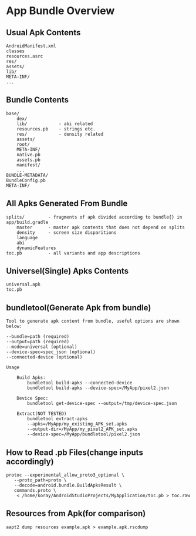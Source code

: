 # App Bundle Overview

## Usual Apk Contents
    AndroidManifest.xml
    classes
    resources.asrc
    res/
    assets/
    lib/
    META-INF/
    ...

## Bundle Contents
    base/
        dex/
        lib/            - abi related
        resources.pb    - strings etc.
        res/            - density related
        assets/
        root/
        META-INF/
        native.pb
        assets.pb
        manifest/
        ...
    BUNDLE-METADATA/
    BundleConfig.pb
    META-INF/

## All Apks Generated From Bundle
    splits/         - fragments of apk divided according to bundle{} in app/build.gradle
        master      - master apk contents that does not depend on splits
        density     - screen size disparitions
        language
        abi
        dynamicFeatures
    toc.pb          - all variants and app descriptions

## Universel(Single) Apks Contents
    universal.apk
    toc.pb

## bundletool(Generate Apk from bundle)
    Tool to generate apk content from bundle, useful options are shown below:

    --bundle=path (required)
    --output=path (required)
    --mode=universal (optional)
    --device-spec=spec_json (optional)
    --connected-device (optional)

    Usage

        Build Apks:
            bundletool build-apks --connected-device
            bundletool build-apks --device-spec=/MyApp/pixel2.json

        Device Spec:
            bundletool get-device-spec --output=/tmp/device-spec.json

        Extract(NOT TESTED)
            bundletool extract-apks
            --apks=/MyApp/my_existing_APK_set.apks
            --output-dir=/MyApp/my_pixel2_APK_set.apks
            --device-spec=/MyApp/bundletool/pixel2.json

## How to Read .pb Files(change inputs accordingly)
    protoc --experimental_allow_proto3_optional \
       --proto_path=proto \
       --decode=android.bundle.BuildApksResult \
       commands.proto \
        < /home/koray/AndroidStudioProjects/MyApplication/toc.pb > toc.raw

## Resources from Apk(for comparison)
    aapt2 dump resources example.apk > example.apk.rscdump


